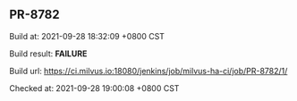 <h2><a name="pr-8782" class="anchor" href="#pr-8782" rel="nofollow" aria-hidden="true"><span class="octicon octicon-link"></span></a>PR-8782</h2>

<p>Build at: 2021-09-28 18:32:09 +0800 CST</p>

<p>Build result: <strong>FAILURE</strong></p>

<p>Build url: <a href="https://ci.milvus.io:18080/jenkins/job/milvus-ha-ci/job/PR-8782/1/" rel="nofollow">https://ci.milvus.io:18080/jenkins/job/milvus-ha-ci/job/PR-8782/1/</a></p>

<p>Checked at: 2021-09-28 19:00:08 +0800 CST</p>
